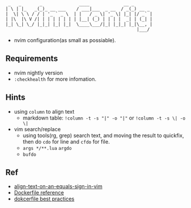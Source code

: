 ```
 _   _       _              ____             __ _
| \ | |_   _(_)_ __ ___    / ___|___  _ __  / _(_) __ _
|  \| \ \ / / | '_ ` _ \  | |   / _ \| '_ \| |_| |/ _` |
| |\  |\ V /| | | | | | | | |__| (_) | | | |  _| | (_| |
|_| \_| \_/ |_|_| |_| |_|  \____\___/|_| |_|_| |_|\__, |
                                                  |___/
```

- nvim configuration(as small as possiable).

## Requirements

- nvim nightly version
- `:checkhealth` for more infomation.

## Hints

- using `column` to align text
  * markdown table: `!column -t -s "|" -o "|"` or `!column -t -s \| -o \|`
- vim search/replace
  * using tools(rg, grep) search text, and moving the result to quickfix, then do `cdo` for line and `cfdo` for file.
  * `args */**.lua` `argdo`
  * `bufdo`

## Ref

- [align-text-on-an-equals-sign-in-vim](https://stackoverflow.com/questions/8964953/align-text-on-an-equals-sign-in-vim)
- [Dockerfile reference](https://docs.docker.com/engine/reference/builder/)
- [dokcerfile best practices](https://docs.docker.com/develop/develop-images/dockerfile_best-practices/)
